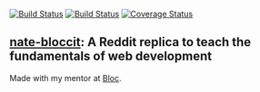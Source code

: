 [![Build Status](https://img.shields.io/travis/Skookum/eventum.svg)][travis]
[![Build Status](https://travis-ci.org/npauzenga/Bloccit.svg)][travis]
[![Coverage Status](https://coveralls.io/repos/npauzenga/Bloccit/badge.svg?branch=master&service=github)][coveralls]

[travis]: https://travis-ci.org/Skookum/eventum
[coveralls]: https://coveralls.io/github/npauzenga/Bloccit?branch=master

## [nate-bloccit](https://nate-bloccit.herokuapp.com/): A Reddit replica to teach the fundamentals of web development

Made with my mentor at [Bloc](http://bloc.io).
